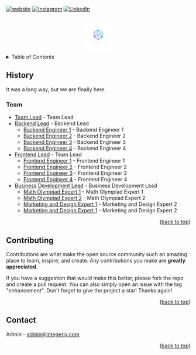 <div id="top"></div>

[![website][web-shield]][web-url]
[![Instagram][insta-shield]][insta-url]
[![LinkedIn][linkedin-shield]][linkedin-url]

<!-- PROJECT LOGO -->
<br />
<div align="center">
  <a href="https:/integerly.com">
    <img src="../images/logo.png" alt="Integerly" width="80" height="80">
  </a>
</div>

<!-- TABLE OF CONTENTS -->
<details>
  <summary>Table of Contents</summary>
  <ul>
    <li><a href="#history">History</a></li>
    <li><a href="#team">Team</a></li>
    <li><a href="#contributing">Contributing</a></li>
    <li><a href="#contact">Contact</a></li>
  </ou>
</details>

<!-- ABOUT THE PROJECT -->

## History

It was a long way, but we are finally here.

### Team

- [Team Lead](https://www.linkedin.com/in/danikhandro/) - Team Lead
- [Backend Lead](https://www.linkedin.com/in/danikhandro/) - Backend Lead
  - [Backend Engineer 1](https://www.linkedin.com/in/danikhandro/) - Backend Engineer 1
  - [Backend Engineer 2](https://www.linkedin.com/in/danikhandro/) - Backend Engineer 2
  - [Backend Engineer 3](https://www.linkedin.com/in/danikhandro/) - Backend Engineer 3
  - [Backend Engineer 4](https://www.linkedin.com/in/danikhandro/) - Backend Engineer 4
- [Frontend Lead](https://www.linkedin.com/in/danikhandro/) - Team Lead
  - [Frontend Engineer 1](https://www.linkedin.com/in/danikhandro/) - Frontend Engineer 1
  - [Frontend Engineer 2](https://www.linkedin.com/in/danikhandro/) - Frontend Engineer 2
  - [Frontend Engineer 3](https://www.linkedin.com/in/danikhandro/) - Frontend Engineer 3
  - [Frontend Engineer 4](https://www.linkedin.com/in/danikhandro/) - Frontend Engineer 4
- [Business Development Lead](https://www.linkedin.com/in/danikhandro/) - Business Development Lead
  - [Math Olympiad Expert 1](https://www.linkedin.com/in/danikhandro/) - Math Olympiad Expert 1
  - [Math Olympiad Expert 2](https://www.linkedin.com/in/danikhandro/) - Math Olympiad Expert 2
  - [Marketing and Design Expert 1](https://www.linkedin.com/in/danikhandro/) - Marketing and Design Expert 2
  - [Marketing and Design Expert 1](https://www.linkedin.com/in/danikhandro/) - Marketing and Design Expert 2

<p align="right">(<a href="#top">back to top</a>)</p>

## Contributing

Contributions are what make the open source community such an amazing place to learn, inspire, and create. Any contributions you make are **greatly appreciated**.

If you have a suggestion that would make this better, please fork the repo and create a pull request. You can also simply open an issue with the tag "enhancement".
Don't forget to give the project a star! Thanks again!

<p align="right">(<a href="#top">back to top</a>)</p>

<!-- CONTACT -->

## Contact

Admin - admin@integerly.com

<p align="right">(<a href="#top">back to top</a>)</p>

<!-- ACKNOWLEDGMENTS -->

[linkedin-shield]: https://img.shields.io/badge/-LinkedIn-black.svg?style=for-the-badge&logo=linkedin&colorB=555
[linkedin-url]: https://www.linkedin.com/company/integerly
[insta-shield]: https://img.shields.io/badge/-Instagram-black.svg?style=for-the-badge&logo=instagram&colorB=555
[insta-url]: https://www.linkedin.com/company/integerly
[web-shield]: https://img.shields.io/badge/Website-2000%2B-black?style=for-the-badge&colorB=555
[web-url]: https://www.integerly.com
